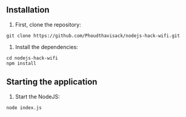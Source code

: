 ## Installation

1. First, clone the repository:

```
git clone https://github.com/Phoudthavisack/nodejs-hack-wifi.git

```

1. Install the dependencies:

```
cd nodejs-hack-wifi
npm install

```

## Starting the application

1. Start the NodeJS:

```
node index.js

```
